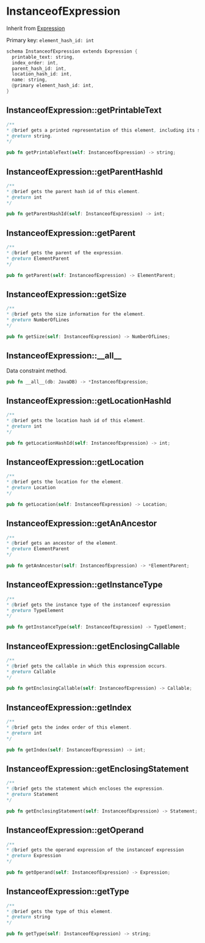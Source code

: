 # InstanceofExpression

Inherit from [Expression](./Expression.md)

Primary key: `element_hash_id: int`

```rust
schema InstanceofExpression extends Expression {
  printable_text: string,
  index_order: int,
  parent_hash_id: int,
  location_hash_id: int,
  name: string,
  @primary element_hash_id: int,
}
```
## InstanceofExpression::getPrintableText

```java
/**
* @brief gets a printed representation of this element, including its structure where applicable.
* @return string.
*/
```
```rust
pub fn getPrintableText(self: InstanceofExpression) -> string;
```
## InstanceofExpression::getParentHashId

```java
/**
* @brief gets the parent hash id of this element.
* @return int
*/
```
```rust
pub fn getParentHashId(self: InstanceofExpression) -> int;
```
## InstanceofExpression::getParent

```java
/**
* @brief gets the parent of the expression.
* @return ElementParent 
*/
```
```rust
pub fn getParent(self: InstanceofExpression) -> ElementParent;
```
## InstanceofExpression::getSize

```java
/**
* @brief gets the size information for the element.
* @return NumberOfLines
*/
```
```rust
pub fn getSize(self: InstanceofExpression) -> NumberOfLines;
```
## InstanceofExpression::\_\_all\_\_

Data constraint method.

```rust
pub fn __all__(db: JavaDB) -> *InstanceofExpression;
```
## InstanceofExpression::getLocationHashId

```java
/**
* @brief gets the location hash id of this element.
* @return int
*/
```
```rust
pub fn getLocationHashId(self: InstanceofExpression) -> int;
```
## InstanceofExpression::getLocation

```java
/**
* @brief gets the location for the element.
* @return Location
*/
```
```rust
pub fn getLocation(self: InstanceofExpression) -> Location;
```
## InstanceofExpression::getAnAncestor

```java
/**
* @brief gets an ancestor of the element.
* @return ElementParent 
*/
```
```rust
pub fn getAnAncestor(self: InstanceofExpression) -> *ElementParent;
```
## InstanceofExpression::getInstanceType

```java
/**
* @brief gets the instance type of the instanceof expression
* @return TypeElement
*/
```
```rust
pub fn getInstanceType(self: InstanceofExpression) -> TypeElement;
```
## InstanceofExpression::getEnclosingCallable

```java
/**
* @brief gets the callable in which this expression occurs.
* @return Callable 
*/
```
```rust
pub fn getEnclosingCallable(self: InstanceofExpression) -> Callable;
```
## InstanceofExpression::getIndex

```java
/**
* @brief gets the index order of this element.
* @return int
*/
```
```rust
pub fn getIndex(self: InstanceofExpression) -> int;
```
## InstanceofExpression::getEnclosingStatement

```java
/**
* @brief gets the statement which encloses the expression.
* @return Statement 
*/
```
```rust
pub fn getEnclosingStatement(self: InstanceofExpression) -> Statement;
```
## InstanceofExpression::getOperand

```java
/**
* @brief gets the operand expression of the instanceof expression
* @return Expression 
*/
```
```rust
pub fn getOperand(self: InstanceofExpression) -> Expression;
```
## InstanceofExpression::getType

```java
/**
* @brief gets the type of this element.
* @return string
*/
```
```rust
pub fn getType(self: InstanceofExpression) -> string;
```
